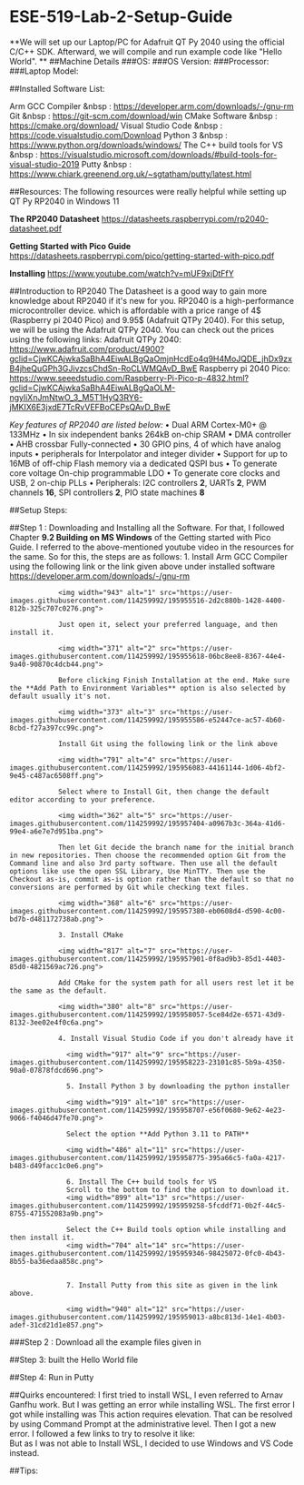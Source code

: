 # ESE-519-Lab-2-Setup-Guide
 **We will set up our Laptop/PC for Adafruit QT Py 2040 using the official C/C++ SDK. Afterward, we will compile and run example code like "Hello World".
**
##Machine Details
###OS:
###OS Version:
###Processor:
###Laptop Model:

##Installed Software List:

Arm GCC Compiler &nbsp              :    https://developer.arm.com/downloads/-/gnu-rm
Git              &nbsp              :    https://git-scm.com/download/win
CMake Software    &nbsp             :    https://cmake.org/download/
Visual Studio Code  &nbsp           :    https://code.visualstudio.com/Download
Python 3         &nbsp              :    https://www.python.org/downloads/windows/
The C++ build tools for VS &nbsp    :    https://visualstudio.microsoft.com/downloads/#build-tools-for-visual-studio-2019
Putty        &nbsp                  :    https://www.chiark.greenend.org.uk/~sgtatham/putty/latest.html


##Resources:
The following resources were really helpful while setting up QT Py RP2040 in Windows 11

**The RP2040 Datasheet**
https://datasheets.raspberrypi.com/rp2040-datasheet.pdf

**Getting Started with Pico Guide**
https://datasheets.raspberrypi.com/pico/getting-started-with-pico.pdf

**Installing** 
https://www.youtube.com/watch?v=mUF9xjDtFfY

##Introduction to RP2040
The Datasheet is a good way to gain more knowledge about RP2040 if it's new for you. 
RP2040 is a high-performance microcontroller device. which is affordable with a price range of 4$ (Raspberry pi 2040 Pico) and 9.95$ (Adafruit QTPy 2040). For this setup, we will be using the Adafruit QTPy 2040. 
You can check out the prices using the following links:
Adafruit QTPy 2040:  https://www.adafruit.com/product/4900?gclid=CjwKCAjwkaSaBhA4EiwALBgQaOmjnHcdEo4q9H4MoJQDE_jhDx9zxB4jheQuGPh3GJivzcsChdSn-RoCLWMQAvD_BwE
Raspberry pi 2040 Pico: https://www.seeedstudio.com/Raspberry-Pi-Pico-p-4832.html?gclid=CjwKCAjwkaSaBhA4EiwALBgQaOLM-ngyliXnJmNtwO_3_M5T1HyQ3RY6-jMKIX6E3jxdE7TcRvVEFBoCEPsQAvD_BwE

*Key features of RP2040 are listed below:*
• Dual ARM Cortex-M0+ @ 133MHz
• In six independent banks 264kB on-chip SRAM 
• DMA controller
• AHB crossbar Fully-connected 
• 30 GPIO pins, 4 of which have analog inputs
• peripherals for Interpolator and integer divider
• Support for up to 16MB of off-chip Flash memory via a dedicated QSPI bus
• To generate core voltage On-chip programmable LDO 
• To generate core clocks and USB, 2 on-chip PLLs
• Peripherals: I2C controllers **2**, UARTs **2**, PWM channels **16**, SPI controllers **2**, PIO state machines **8**

##Setup Steps:

##Step 1 :
Downloading and Installing all the Software.  For that, I followed Chapter **9.2 Building on MS Windows** of the Getting started with Pico Guide.
I referred to the above-mentioned youtube video in the resources for the same. 
            So for this, the steps are as follows:
            1. Install Arm GCC Compiler using the following link or the link given above under installed software 
                https://developer.arm.com/downloads/-/gnu-rm
                
                <img width="943" alt="1" src="https://user-images.githubusercontent.com/114259992/195955516-2d2c880b-1428-4400-812b-325c707c0276.png">
                
                Just open it, select your preferred language, and then install it.
                
                <img width="371" alt="2" src="https://user-images.githubusercontent.com/114259992/195955618-06bc8ee8-8367-44e4-9a40-90870c4dcb44.png">
                
                Before clicking Finish Installation at the end. Make sure the **Add Path to Environment Variables** option is also selected by default usually it's not.
                
                <img width="373" alt="3" src="https://user-images.githubusercontent.com/114259992/195955586-e52447ce-ac57-4b60-8cbd-f27a397cc99c.png">
                
                Install Git using the following link or the link above
             
                <img width="791" alt="4" src="https://user-images.githubusercontent.com/114259992/195956083-44161144-1d06-4bf2-9e45-c487ac6508ff.png">
             
                Select where to Install Git, then change the default editor according to your preference. 
                
                <img width="362" alt="5" src="https://user-images.githubusercontent.com/114259992/195957404-a0967b3c-364a-41d6-99e4-a6e7e7d951ba.png">
                
                Then let Git decide the branch name for the initial branch in new repositories. Then choose the recommended option Git from the Command line and also 3rd party software. Then use all the default options like use the open SSL Library, Use MinTTY. Then use the Checkout as-is, commit as-is option rather than the default so that no conversions are performed by Git while checking text files. 
                
                <img width="368" alt="6" src="https://user-images.githubusercontent.com/114259992/195957380-eb0608d4-d590-4c00-bd7b-d481172738ab.png">
                
                3. Install CMake 
                
                <img width="817" alt="7" src="https://user-images.githubusercontent.com/114259992/195957901-0f8ad9b3-85d1-4403-85d0-4821569ac726.png">
                 
                Add CMake for the system path for all users rest let it be the same as the default. 
                
                <img width="380" alt="8" src="https://user-images.githubusercontent.com/114259992/195958057-5ce84d2e-6571-43d9-8132-3ee02e4f0c6a.png">
                
                4. Install Visual Studio Code if you don't already have it 
                
                  <img width="917" alt="9" src="https://user-images.githubusercontent.com/114259992/195958223-23101c85-5b9a-4350-90a0-07878fdcd696.png">
                  
                  5. Install Python 3 by downloading the python installer 
                  
                  <img width="919" alt="10" src="https://user-images.githubusercontent.com/114259992/195958707-e56f0680-9e62-4e23-9066-f4046d47fe70.png">
                  
                  Select the option **Add Python 3.11 to PATH**
                  
                  <img width="486" alt="11" src="https://user-images.githubusercontent.com/114259992/195958775-395a66c5-fa0a-4217-b483-d49facc1c0e6.png">
                  
                  6. Install The C++ build tools for VS 
                  Scroll to the bottom to find the option to download it. 
                  <img width="899" alt="13" src="https://user-images.githubusercontent.com/114259992/195959258-5fcddf71-0b2f-44c5-8755-471552083a9b.png">
                  
                  Select the C++ Build tools option while installing and then install it. 
                  <img width="704" alt="14" src="https://user-images.githubusercontent.com/114259992/195959346-98425072-0fc0-4b43-8b55-ba36edaa858c.png">


                  7. Install Putty from this site as given in the link above. 
                  
                  <img width="940" alt="12" src="https://user-images.githubusercontent.com/114259992/195959013-a8bc813d-14e1-4b03-adef-31cd21d1e857.png">

###Step 2 :
Download all the example files given in 

##Step 3: built the Hello World file

##Step 4: Run in Putty
    
##Quirks encountered:
I first tried to install WSL, I even referred to Arnav Ganfhu work. But I was getting an error while installing WSL. The first error I got while installing was This action requires elevation. That can be resolved by using Command Prompt at the administrative level. Then I got a new error. I followed a few links to try to resolve it like:               
But as I was not able to Install WSL, I decided to use Windows and VS Code instead. 


##Tips:
